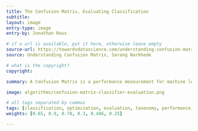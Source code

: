 ```yaml
---
title: The Confusion Matrix, Evaluating Classification
subtitle:
layout: image
entry-type: image
entry-by: Jonathan Reus

# if a url is available, put it here, otherwise leave empty
source-url: https://towardsdatascience.com/understanding-confusion-matrix-a9ad42dcfd62
source: Understanding Confusion Matrix, Sarang Narkhede

# what is the copyright?
copyright:

summary: A Confusion Matrix is a performance measurement for machine learning classification. A table with 4 different combinations of predicted and actual values; True Positive, True Negative, False Positive, and False Negative.

image: algorithms/confusion-matrix-classifier-evaluation.png

# all tags separated by commas
tags: [classification, optimization, evaluation, taxonomy, performance, truth]
weights: [0.65, 0.9, 0.78, 0.3, 0.486, 0.25]

---
```


